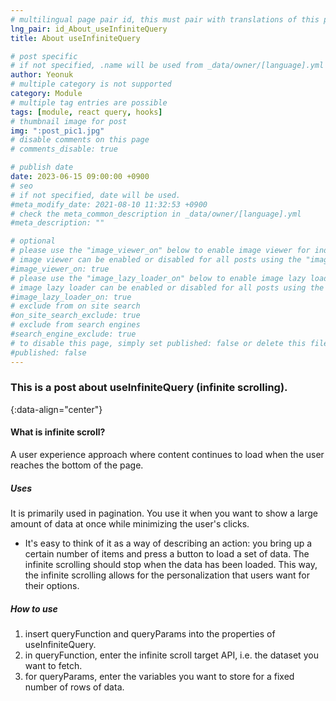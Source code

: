 ```yaml
---
# multilingual page pair id, this must pair with translations of this page. (This name must be unique)
lng_pair: id_About_useInfiniteQuery
title: About useInfiniteQuery

# post specific
# if not specified, .name will be used from _data/owner/[language].yml
author: Yeonuk
# multiple category is not supported
category: Module
# multiple tag entries are possible
tags: [module, react query, hooks]
# thumbnail image for post
img: ":post_pic1.jpg"
# disable comments on this page
# comments_disable: true

# publish date
date: 2023-06-15 09:00:00 +0900
# seo
# if not specified, date will be used.
#meta_modify_date: 2021-08-10 11:32:53 +0900
# check the meta_common_description in _data/owner/[language].yml
#meta_description: ""

# optional
# please use the "image_viewer_on" below to enable image viewer for individual pages or posts (_posts/ or [language]/_posts folders).
# image viewer can be enabled or disabled for all posts using the "image_viewer_posts: true" setting in _data/conf/main.yml.
#image_viewer_on: true
# please use the "image_lazy_loader_on" below to enable image lazy loader for individual pages or posts (_posts/ or [language]/_posts folders).
# image lazy loader can be enabled or disabled for all posts using the "image_lazy_loader_posts: true" setting in _data/conf/main.yml.
#image_lazy_loader_on: true
# exclude from on site search
#on_site_search_exclude: true
# exclude from search engines
#search_engine_exclude: true
# to disable this page, simply set published: false or delete this file
#published: false
---
```


<!-- outline-start -->

### This is a post about useInfiniteQuery (infinite scrolling).

{:data-align="center"}

<!-- outline-end -->

#### What is infinite scroll?

A user experience approach where content continues to load when the user reaches the bottom of the page.

##### Uses

It is primarily used in pagination. You use it when you want to show a large amount of data at once while minimizing the user's clicks.

- It's easy to think of it as a way of describing an action: you bring up a certain number of items and press a button to load a set of data. The infinite scrolling should stop when the data has been loaded. This way, the infinite scrolling allows for the personalization that users want for their options.

##### How to use

1. insert queryFunction and queryParams into the properties of useInfiniteQuery.
2. in queryFunction, enter the infinite scroll target API, i.e. the dataset you want to fetch.
3. for queryParams, enter the variables you want to store for a fixed number of rows of data.
